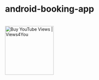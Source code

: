 # android-booking-app
<h1></h1>
<td valign="middle" align="center">
      <a href="https://views4you.com/buy-youtube-views/" rel="nofollow">
        <img src="https://views4you.com/wp-content/uploads/2022/08/logo@2x.png" alt="Buy YouTube Views | Views4You" data-canonical-src="https://swiperjs.com/images/sponsors/gambleonlineaustralia.png" style="max-width: 100%;" width="160">
      </a>
    </td>
